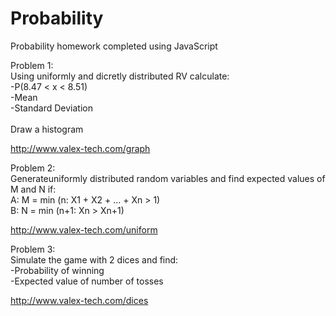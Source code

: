 Probability
===========

Probability homework completed using JavaScript

Problem 1: </br>
Using uniformly and dicretly distributed RV calculate:</br>
-P(8.47 < x < 8.51)</br>
-Mean</br>
-Standard Deviation</br></br>
Draw a histogram

http://www.valex-tech.com/graph

Problem 2: </br>
Generateuniformly distributed random variables and find expected values of M and N if:</br>
A: M = min (n: X1 + X2 + ... + Xn > 1)</br>
B: N = min (n+1: Xn > Xn+1)

http://www.valex-tech.com/uniform

Problem 3: </br>
Simulate the game with 2 dices and find:</br>
-Probability of winning</br>
-Expected value of number of tosses

http://www.valex-tech.com/dices
